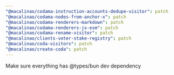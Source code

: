 ```yaml
---
"@macalinao/codama-instruction-accounts-dedupe-visitor": patch
"@macalinao/codama-nodes-from-anchor-x": patch
"@macalinao/codama-renderers-markdown": patch
"@macalinao/codama-renderers-js-esm": patch
"@macalinao/codama-rename-visitor": patch
"@macalinao/clients-voter-stake-registry": patch
"@macalinao/coda-visitors": patch
"@macalinao/create-coda": patch
---
```


Make sure everything has @types/bun dev dependency
